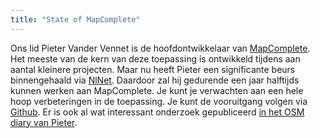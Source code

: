 ```yaml
---
title: "State of MapComplete"
---
```


Ons lid Pieter Vander Vennet is de hoofdontwikkelaar van [MapComplete](https://openstreetmap.be/en/projects/mapcomplete.html). Het meeste van de kern van deze toepassing is ontwikkeld tijdens aan aantal kleinere projecten. Maar nu heeft Pieter een significante beurs binnengehaald via [NlNet](https://nlnet.nl/). Daardoor zal hij gedurende een jaar halftijds kunnen werken aan MapComplete. Je kunt je verwachten aan een hele hoop verbeteringen in de toepassing. Je kunt de vooruitgang volgen via [Github](https://github.com/pietervdvn/MapComplete/issues). Er is ook al wat interessant onderzoek gepubliceerd [in het OSM diary van Pieter](https://www.openstreetmap.org/user/Pieter%20Vander%20Vennet/diary).
